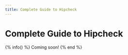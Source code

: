 ```yaml
---
title: Complete Guide to Hipcheck
---
```


# Complete Guide to Hipcheck

{% info() %}
Coming soon!
{% end %}
